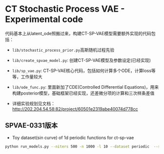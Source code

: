 # CT Stochastic Process VAE - Experimental code

代码基本上从latent_ode照搬过来，构建CT-SP-VAE模型需要额外实现的代码包括：
- ```lib/stochastic_process_prior.py```高斯随机过程先验
- ```lib/create_spvae_model.py```: 创建CT-SP-VAE模型及参数设定(已经实现)
- ```lib/sp_vae.py```: CT-SP-VAE核心代码，包括如何计算多个ODE，计算loss等等，工作量较大
- ```lib/ode_func.py```: 里面新加了CDE(Controlled Differential Equations)，用来构建posterior模型，基础框架已经实现，还差微分项的计算和三次样条差值

- 详细实验规划见文档：http://202.204.54.58:82/project/60501e2319abe40074d778cc


## SPVAE-0331版本
* Toy dataset(sin curve) of 1d periodic functions for ct-sp-vae
```bash
python run_models.py --niters 500 -n 1000 -l 10 --dataset periodic  --sp_vae --viz -s 0.5 --noise-weight 0.01 --gpu 3 --prior gac
```
